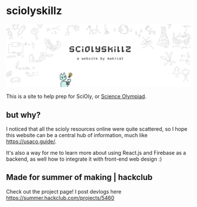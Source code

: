 # sciolyskillz

![banner](READMEimages/banner.png)

This is a site to help prep for SciOly, or [Science Olympiad](https://www.soinc.org/). 

## but why?
I noticed that all the scioly resources online were quite scattered, so I hope this website can be a central hub of information, much like https://usaco.guide/.

It's also a way for me to learn more about using React.js and Firebase as a backend, as well how to integrate it with front-end web design :)

## Made for summer of making | hackclub

Check out the project page! I post devlogs here
https://summer.hackclub.com/projects/5460